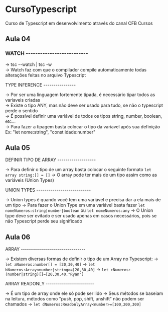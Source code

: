 # CursoTypescript
 Curso de Typescript em desenvolvimento através do canal CFB Cursos

## Aula 04

### WATCH --------------------------

-> tsc --watch |  tsc -w <br>
-> Watch faz com que o compilador compile automaticamente todas alterações feitas no arquivo Typescript <br>

TYPE INFERENCE ----------------

-> Por ser uma linguagem fortemente tipada, é necessário tipar todos as variaveis criadas <br>
-> Existe o tipo ANY, mas não deve ser usado para tudo, se não o typescript perde o sentido <br> 
-> É possível definir uma variável de todos os tipos string, number, boolean, etc... <br>
-> Para fazer a tipagem basta colocar o tipo da variavel após sua definição Ex: "let nome:string", "const idade:number" <br>

## Aula 05

DEFINIR TIPO DE ARRAY -------------------

-> Para definir o tipo de um array basta colocar o seguinte formato `let array string:[] = []` 
-> O array pode ter mais de um tipo assim como as variáveis (Union Types)

UNION TYPES ---------------------------

-> Union types é quando você tem uma variável e precisa dar a ela mais de um tipo
-> Para fazer o Union Type em uma variável basta fazer `let nomeNumeros:string|number|boolean` ou `let nomeNumeros:any`
-> O Union type deve ser evitado e ser usado apenas em casos necessários, pois se não Typescript perde seu significado

## Aula 06

ARRAY --------------------------------

-> Existem diversas formas de definir o tipo de um Array no Typescript:
-> `let aNumeros:number[] = [20,30,40]`
-> `let bNumeros:Array<number|string>=[20,30,40]`
-> `let cNumeros:(number|string)[]=[20,30,40,"Ryan"]`

ARRAY READONLY ------------------------

-> É um tipo de array onde ele só pode ser lido
-> Seus métodos se baseiam na leitura, métodos como "push, pop, shift, unshift" não podem ser chamados
-> `let dNumeros:ReadonlyArray<number>=[100,200,300]`


